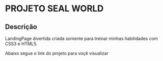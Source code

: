 # PROJETO SEAL WORLD

## Descrição
LandingPage divertida criada somente para treinar minhas habilidades com CSS3 e HTML5.

Abaixo segue o link do projeto para voçê visualizar

